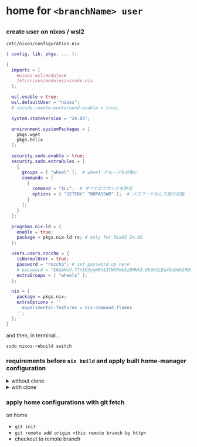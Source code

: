 # home for `<branchName> user`

## 

### create user on nixos / wsl2

`/etc/nixos/configuration.nix`

```nix
{ config, lib, pkgs, ... }:

{
  imports = [
    <nixos-wsl/modules>
    /etc/nixos/modules/vscode.nix
  ];

  wsl.enable = true;
  wsl.defaultUser = "nixos";
  # vscode-remote-workaround.enable = true;

  system.stateVersion = "24.05";

  environment.systemPackages = [
    pkgs.wget
    pkgs.helix
  ];

  security.sudo.enable = true;
  security.sudo.extraRules = [
    {
      groups = [ "wheel" ];  # wheel グループを対象に
      commands = [
        {
          command = "ALL";  # すべてのコマンドを許可
          options = [ "SETENV" "NOPASSWD" ];  # パスワードなしで実行可能
        }
      ];
    }
  ];

  programs.nix-ld = {
    enable = true;
    package = pkgs.nix-ld-rs; # only for NixOS 24.05
  };

  users.users.roccho = {
    isNormalUser = true;
    password = "roccho"; # set password up here
    # password = "$6$mKwV.T7nIO3yqW8k$3TWXPmb5zBMKK3.Uk3K1LEq40eOdh1RBQ0qBymmMzNAhjWxeaBbi3nN17lA/T5j/7kG8214xHFX3B/7bguzMn.";
    extraGroups = [ "wheels" ];
  };

  nix = {
    package = pkgs.nix;
    extraOptions = ''
      experimental-features = nix-command flakes
    '';
  };
}

```

and then, in terminal...

`sudo nixos-rebuild switch`


### requirements before `nix build` and apply built home-manager configuration

<details>
<summary>without clone</summary>

* `nix build github:PorcoRosso85/home/<branchName>#homeConfigurations.roccho.activationPackage`
* `./result/activate`

</details>

<details>
<summary>with clone</summary>

* `git init`
* `git remote add origin https://github.com/PorcoRosso85/home.git`
* checkout to branch 'branch_name'
* `nix build .#homeConfigurations.roccho.activationPackage`
* `./result/activate`
</details>

### apply home configurations with git fetch

on home
* `git init`
* `git remote add origin <this remote branch by http>`
* checkout to remote branch
